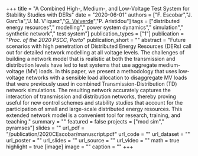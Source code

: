 +++
title = "A Combined High-, Medium-, and Low-Voltage Test System for Stability Studies with DERs"
date = "2020-06-01"
authors = ["F. Escobar","J. Garc'ia","J. M. V'iquez","[G. Valverde](http://scholar.google.co.uk/citations?user=Uy6MCt4AAAAJ)","P. Aristidou"]
tags = ["distributed energy resources"," modelling"," power system dynamics"," simulation"," synthetic network"," test system"]
publication_types = ["1"]
publication = "_Proc. of the 2020 PSCC, Porto_"
publication_short = ""
abstract = "Future scenarios with high penetration of Distributed Energy Resources (DERs) call out for detailed network modelling at all voltage levels. The challenges of building a network model that is realistic at both the transmission and distribution levels have led to test systems that use aggregate medium-voltage (MV) loads. In this paper, we present a methodology  that uses low-voltage networks with a sensible load allocation to disaggregate MV loads that were previously used in combined Transmission-Distribution (TD) network simulations. The resulting network accurately captures the interaction of transmission and distribution networks, thereby proving useful for new control schemes and stability studies that account for the participation of small and large-scale distributed energy resources.  This extended network model is a convenient tool for research, training, and teaching."
summary = ""
featured = false
projects = ["mod sim"," pyramses"]
slides = ""
url_pdf = "/publication/2020CEscobar/manuscript.pdf"
url_code = ""
url_dataset = ""
url_poster = ""
url_slides = ""
url_source = ""
url_video = ""
math = true
highlight = true
[image]
image = ""
caption = ""
+++

